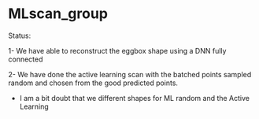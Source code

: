 # MLscan_group

Status:

1- We have able to reconstruct the eggbox shape using a DNN fully connected

2- We have done the active learning scan with the batched points sampled random and chosen from the good predicted points.

* I am a bit doubt that we different shapes for ML random and the Active Learning
